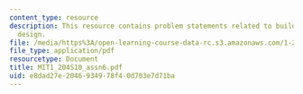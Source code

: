 ```yaml
---
content_type: resource
description: This resource contains problem statements related to building ventilation
  design.
file: /media/https%3A/open-learning-course-data-rc.s3.amazonaws.com/1-204-computer-algorithms-in-systems-engineering-spring-2010/e8dad27e2046934978f40d703e7d71ba_MIT1_204S10_assn6.pdf
file_type: application/pdf
resourcetype: Document
title: MIT1_204S10_assn6.pdf
uid: e8dad27e-2046-9349-78f4-0d703e7d71ba
---
```

